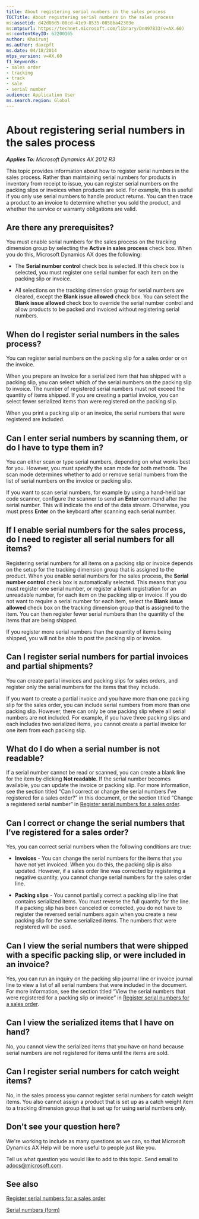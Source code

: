 ```yaml
---
title: About registering serial numbers in the sales process
TOCTitle: About registering serial numbers in the sales process
ms:assetid: d42d86d5-08cd-41e9-8535-0858ba42303e
ms:mtpsurl: https://technet.microsoft.com/library/Dn497833(v=AX.60)
ms:contentKeyID: 62200165
author: Khairunj
ms.author: daxcpft
ms.date: 04/18/2014
mtps_version: v=AX.60
f1_keywords:
- sales order
- tracking
- track
- sale
- serial number
audience: Application User
ms.search.region: Global
---
```


# About registering serial numbers in the sales process 


_**Applies To:** Microsoft Dynamics AX 2012 R3_

This topic provides information about how to register serial numbers in the sales process. Rather than maintaining serial numbers for products in inventory from receipt to issue, you can register serial numbers on the packing slips or invoices when products are sold. For example, this is useful if you only use serial numbers to handle product returns. You can then trace a product to an invoice to determine whether you sold the product, and whether the service or warranty obligations are valid.

## Are there any prerequisites?

You must enable serial numbers for the sales process on the tracking dimension group by selecting the **Active in sales process** check box. When you do this, Microsoft Dynamics AX does the following:

  - The **Serial number control** check box is selected. If this check box is selected, you must register one serial number for each item on the packing slip or invoice.

  - All selections on the tracking dimension group for serial numbers are cleared, except the **Blank issue allowed** check box. You can select the **Blank issue allowed** check box to override the serial number control and allow products to be packed and invoiced without registering serial numbers.

## When do I register serial numbers in the sales process?

You can register serial numbers on the packing slip for a sales order or on the invoice.

When you prepare an invoice for a serialized item that has shipped with a packing slip, you can select which of the serial numbers on the packing slip to invoice. The number of registered serial numbers must not exceed the quantity of items shipped. If you are creating a partial invoice, you can select fewer serialized items than were registered on the packing slip.

When you print a packing slip or an invoice, the serial numbers that were registered are included.

## Can I enter serial numbers by scanning them, or do I have to type them in?

You can either scan or type serial numbers, depending on what works best for you. However, you must specify the scan mode for both methods. The scan mode determines whether to add or remove serial numbers from the list of serial numbers on the invoice or packing slip.

If you want to scan serial numbers, for example by using a hand-held bar code scanner, configure the scanner to send an **Enter** command after the serial number. This will indicate the end of the data stream. Otherwise, you must press **Enter** on the keyboard after scanning each serial number.

## If I enable serial numbers for the sales process, do I need to register all serial numbers for all items?

Registering serial numbers for all items on a packing slip or invoice depends on the setup for the tracking dimension group that is assigned to the product. When you enable serial numbers for the sales process, the **Serial number control** check box is automatically selected. This means that you must register one serial number, or register a blank registration for an unreadable number, for each item on the packing slip or invoice. If you do not want to require a serial number for each item, select the **Blank issue allowed** check box on the tracking dimension group that is assigned to the item. You can then register fewer serial numbers than the quantity of the items that are being shipped.

If you register more serial numbers than the quantity of items being shipped, you will not be able to post the packing slip or invoice.

## Can I register serial numbers for partial invoices and partial shipments?

You can create partial invoices and packing slips for sales orders, and register only the serial numbers for the items that they include.

If you want to create a partial invoice and you have more than one packing slip for the sales order, you can include serial numbers from more than one packing slip. However, there can only be one packing slip where all serial numbers are not included. For example, if you have three packing slips and each includes two serialized items, you cannot create a partial invoice for one item from each packing slip.

## What do I do when a serial number is not readable?

If a serial number cannot be read or scanned, you can create a blank line for the item by clicking **Not readable**. If the serial number becomes available, you can update the invoice or packing slip. For more information, see the section titled “Can I correct or change the serial numbers I’ve registered for a sales order?” in this document, or the section titled “Change a registered serial number” in [Register serial numbers for a sales order](register-serial-numbers-for-a-sales-order.md).

## Can I correct or change the serial numbers that I’ve registered for a sales order?

Yes, you can correct serial numbers when the following conditions are true:

  - **Invoices** - You can change the serial numbers for the items that you have not yet invoiced. When you do this, the packing slip is also updated. However, if a sales order line was corrected by registering a negative quantity, you cannot change serial numbers for the sales order line.

  - **Packing slips** - You cannot partially correct a packing slip line that contains serialized items. You must reverse the full quantity for the line. If a packing slip has been canceled or corrected, you do not have to register the reversed serial numbers again when you create a new packing slip for the same serialized items. The numbers that were registered will be used.

## Can I view the serial numbers that were shipped with a specific packing slip, or were included in an invoice?

Yes, you can run an inquiry on the packing slip journal line or invoice journal line to view a list of all serial numbers that were included in the document. For more information, see the section titled “View the serial numbers that were registered for a packing slip or invoice” in [Register serial numbers for a sales order](register-serial-numbers-for-a-sales-order.md).

## Can I view the serialized items that I have on hand?

No, you cannot view the serialized items that you have on hand because serial numbers are not registered for items until the items are sold.

## Can I register serial numbers for catch weight items?

No, in the sales process you cannot register serial numbers for catch weight items. You also cannot assign a product that is set up as a catch weight item to a tracking dimension group that is set up for using serial numbers only.

## Don't see your question here?

We're working to include as many questions as we can, so that Microsoft Dynamics AX Help will be more useful to people just like you.

Tell us what question you would like to add to this topic. Send email to <adocs@microsoft.com>.

## See also

[Register serial numbers for a sales order](register-serial-numbers-for-a-sales-order.md)

[Serial numbers (form)](https://technet.microsoft.com/library/aa552300\(v=ax.60\))

  


